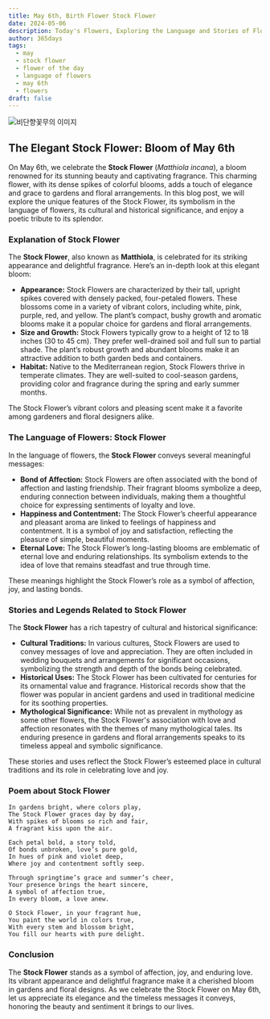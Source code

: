 ```yaml
---
title: May 6th, Birth Flower Stock Flower
date: 2024-05-06
description: Today's Flowers, Exploring the Language and Stories of Flowers Stock Flower
author: 365days
tags:
  - may
  - stock flower
  - flower of the day
  - language of flowers
  - may 6th
  - flowers
draft: false
---
```


![비단향꽃무의 이미지](https://cdn.pixabay.com/photo/2019/05/31/23/34/matthiola-4243235_1280.jpg#center)

## The Elegant Stock Flower: Bloom of May 6th

On May 6th, we celebrate the **Stock Flower** (*Matthiola incana*), a bloom renowned for its stunning beauty and captivating fragrance. This charming flower, with its dense spikes of colorful blooms, adds a touch of elegance and grace to gardens and floral arrangements. In this blog post, we will explore the unique features of the Stock Flower, its symbolism in the language of flowers, its cultural and historical significance, and enjoy a poetic tribute to its splendor.

### Explanation of Stock Flower

The **Stock Flower**, also known as **Matthiola**, is celebrated for its striking appearance and delightful fragrance. Here’s an in-depth look at this elegant bloom:

- **Appearance:** Stock Flowers are characterized by their tall, upright spikes covered with densely packed, four-petaled flowers. These blossoms come in a variety of vibrant colors, including white, pink, purple, red, and yellow. The plant’s compact, bushy growth and aromatic blooms make it a popular choice for gardens and floral arrangements.
- **Size and Growth:** Stock Flowers typically grow to a height of 12 to 18 inches (30 to 45 cm). They prefer well-drained soil and full sun to partial shade. The plant’s robust growth and abundant blooms make it an attractive addition to both garden beds and containers.
- **Habitat:** Native to the Mediterranean region, Stock Flowers thrive in temperate climates. They are well-suited to cool-season gardens, providing color and fragrance during the spring and early summer months.

The Stock Flower’s vibrant colors and pleasing scent make it a favorite among gardeners and floral designers alike.

### The Language of Flowers: Stock Flower

In the language of flowers, the **Stock Flower** conveys several meaningful messages:

- **Bond of Affection:** Stock Flowers are often associated with the bond of affection and lasting friendship. Their fragrant blooms symbolize a deep, enduring connection between individuals, making them a thoughtful choice for expressing sentiments of loyalty and love.
- **Happiness and Contentment:** The Stock Flower’s cheerful appearance and pleasant aroma are linked to feelings of happiness and contentment. It is a symbol of joy and satisfaction, reflecting the pleasure of simple, beautiful moments.
- **Eternal Love:** The Stock Flower’s long-lasting blooms are emblematic of eternal love and enduring relationships. Its symbolism extends to the idea of love that remains steadfast and true through time.

These meanings highlight the Stock Flower’s role as a symbol of affection, joy, and lasting bonds.

### Stories and Legends Related to Stock Flower

The **Stock Flower** has a rich tapestry of cultural and historical significance:

- **Cultural Traditions:** In various cultures, Stock Flowers are used to convey messages of love and appreciation. They are often included in wedding bouquets and arrangements for significant occasions, symbolizing the strength and depth of the bonds being celebrated.
- **Historical Uses:** The Stock Flower has been cultivated for centuries for its ornamental value and fragrance. Historical records show that the flower was popular in ancient gardens and used in traditional medicine for its soothing properties.
- **Mythological Significance:** While not as prevalent in mythology as some other flowers, the Stock Flower's association with love and affection resonates with the themes of many mythological tales. Its enduring presence in gardens and floral arrangements speaks to its timeless appeal and symbolic significance.

These stories and uses reflect the Stock Flower’s esteemed place in cultural traditions and its role in celebrating love and joy.

### Poem about Stock Flower

	In gardens bright, where colors play,
	The Stock Flower graces day by day,
	With spikes of blooms so rich and fair,
	A fragrant kiss upon the air.
	
	Each petal bold, a story told,
	Of bonds unbroken, love’s pure gold,
	In hues of pink and violet deep,
	Where joy and contentment softly seep.
	
	Through springtime’s grace and summer’s cheer,
	Your presence brings the heart sincere,
	A symbol of affection true,
	In every bloom, a love anew.
	
	O Stock Flower, in your fragrant hue,
	You paint the world in colors true,
	With every stem and blossom bright,
	You fill our hearts with pure delight.

### Conclusion

The **Stock Flower** stands as a symbol of affection, joy, and enduring love. Its vibrant appearance and delightful fragrance make it a cherished bloom in gardens and floral designs. As we celebrate the Stock Flower on May 6th, let us appreciate its elegance and the timeless messages it conveys, honoring the beauty and sentiment it brings to our lives.
